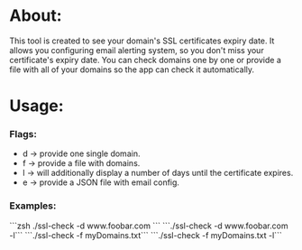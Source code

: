 <h1>About:</h1>
This tool is created to see your domain's SSL certificates expiry date. It allows you configuring email alerting system, so you don't miss your certificate's expiry date. You can check domains one by one or provide a file with all of your domains so the app can check it automatically.
<h1>Usage:</h1>
<h3>Flags:</h3>
<ul>
	<li>d -> provide one single domain.</li>
	<li>f -> provide a file with domains.</li>
	<li>l -> will additionally display a number of days until the certificate expires.</li>
	<li>e -> provide a JSON file with email config.</li>
</ul>
<h3>Examples:</h3>
```zsh
./ssl-check -d www.foobar.com
```
```./ssl-check -d www.foobar.com -l```
```./ssl-check -f myDomains.txt```
```./ssl-check -f myDomains.txt -l```